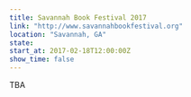 ```yaml
---
title: Savannah Book Festival 2017
link: "http://www.savannahbookfestival.org"
location: "Savannah, GA"
state:
start_at: 2017-02-18T12:00:00Z
show_time: false
---
```

TBA
